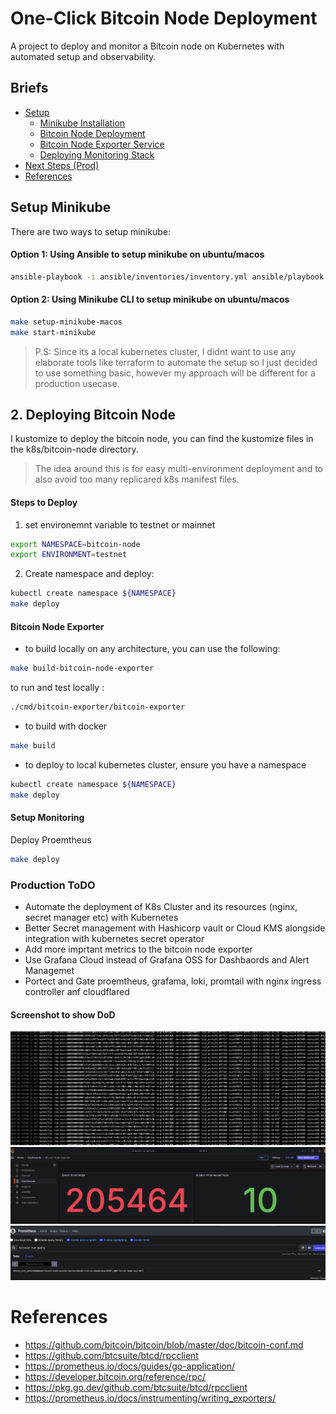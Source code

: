 # One-Click Bitcoin Node Deployment

A project to deploy and monitor a Bitcoin node on Kubernetes with automated setup and observability.

## Briefs
- [Setup](#setup)
  - [Minikube Installation](#minikube-installation)
  - [Bitcoin Node Deployment](#bitcoin-node-deployment)
  - [Bitcoin Node Exporter Service](#bitcoin-node-exporter)
  - [Deploying Monitoring Stack](#monitoring-stack)
- [Next Steps (Prod)](#production-considerations)
- [References](#references)

##  Setup Minikube
There are two ways to setup minikube:

#### Option 1: Using Ansible to setup minikube on ubuntu/macos
```bash
ansible-playbook -i ansible/inventories/inventory.yml ansible/playbook.yml
```

#### Option 2: Using Minikube CLI to setup minikube on ubuntu/macos
```bash
make setup-minikube-macos
make start-minikube
```

> P.S: Since its a local kubernetes cluster, I didnt want to use any elaborate tools like terraform to automate the setup so I just decided to use something basic, however my approach will be different for a production usecase.

## 2. Deploying Bitcoin Node
I kustomize to deploy the bitcoin node, you can find the kustomize files in the k8s/bitcoin-node directory.

> The idea around this is for easy multi-environment deployment and to also avoid too many replicared k8s manifest files.

#### Steps to Deploy
1. set environemnt variable to testnet or mainnet

```bash
export NAMESPACE=bitcoin-node
export ENVIRONMENT=testnet  
```
2. Create namespace and deploy:

```bash
kubectl create namespace ${NAMESPACE}
make deploy
```

#### Bitcoin Node Exporter
- to build locally on any architecture, you can use the following:

```bash
make build-bitcoin-node-exporter
```

to run and test locally
:
```bash
./cmd/bitcoin-exporter/bitcoin-exporter
```
- to build with docker
```bash
make build
```

- to deploy to local kubernetes cluster, ensure you have a namespace 

```bash
kubectl create namespace ${NAMESPACE}
make deploy
```

#### Setup Monitoring
Deploy Proemtheus

```bash
make deploy
```


### Production ToDO
- Automate the deployment of K8s Cluster and its resources (nginx, secret manager etc) with Kubernetes
- Better Secret management with Hashicorp vault or Cloud KMS alongside integration with kubernetes secret operator
- Add more imprtant metrics to the bitcoin node exporter
- Use Grafana Cloud instead of Grafana OSS for Dashbaords and Alert Managemet
- Portect and Gate proemtheus, grafama, loki, promtail with nginx ingress controller anf cloudflared



#### Screenshot to show DoD

![Bitcoin Node Synching](./screenshots/bitcoin_node_synching.png)
![Grafana Dashboard](./screenshots/grafana_dashboard.png)
![Prometheus Dashboard](./screenshots/prometheus_working.png)

# References
- https://github.com/bitcoin/bitcoin/blob/master/doc/bitcoin-conf.md
- https://github.com/btcsuite/btcd/rpcclient
- https://prometheus.io/docs/guides/go-application/
- https://developer.bitcoin.org/reference/rpc/
- https://pkg.go.dev/github.com/btcsuite/btcd/rpcclient
- https://prometheus.io/docs/instrumenting/writing_exporters/
